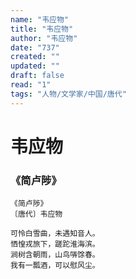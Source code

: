 ```yaml
---
name: "韦应物"
title: "韦应物"
author: "韦应物"
date: "737"
created: ""
updated: ""
draft: false
read: "1"
tags: "人物/文学家/中国/唐代"
---
```


# 韦应物

### 《简卢陟》

```
《简卢陟》
〔唐代〕韦应物

可怜白雪曲，未遇知音人。
恓惶戎旅下，蹉跎淮海滨。
涧树含朝雨，山鸟哢馀春。
我有一瓢酒，可以慰风尘。
```
